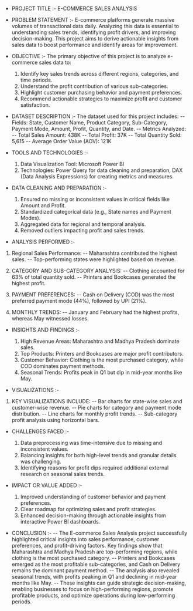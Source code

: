- PROJECT TITLE :-
  E-COMMERCE SALES ANALYSIS    


- PROBLEM STATEMENT :-
  E-commerce platforms generate massive volumes of transactional data daily. Analyzing this data is essential to understanding sales trends, identifying profit drivers, and    improving decision-making. This project aims to derive actionable insights from sales data to boost performance and identify areas for improvement.


- OBJECTIVE :-
  The primary objective of this project is to analyze e-commerce sales data to:
    1) Identify key sales trends across different regions, categories, and time periods.
    2) Understand the profit contribution of various sub-categories.
    3) Highlight customer purchasing behavior and payment preferences.
    4) Recommend actionable strategies to maximize profit and customer satisfaction.


- DATASET DESCRIPTION :-
The dataset used for this project includes:
  -- Fields: State, Customer Name, Product Category, Sub-Category, Payment Mode, Amount, Profit, Quantity, and Date.
  -- Metrics Analyzed:
  -- Total Sales Amount: 438K
  -- Total Profit: 37K
  -- Total Quantity Sold: 5,615
  -- Average Order Value (AOV): 121K
  

- TOOLS AND TECHNOLOGIES :-
  1) Data Visualization Tool: Microsoft Power BI
  2) Technologies: Power Query for data cleaning and preparation, DAX (Data Analysis Expressions) for creating metrics and measures.


- DATA CLEANING AND PREPARATION :-
  1) Ensured no missing or inconsistent values in critical fields like Amount and Profit.
  2) Standardized categorical data (e.g., State names and Payment Modes).
  3) Aggregated data for regional and temporal analysis.
  4) Removed outliers impacting profit and sales trends.


- ANALYSIS PERFORMED :-
 
1) Regional Sales Performance:
  -- Maharashtra contributed the highest sales.
  -- Top-performing states were highlighted based on revenue.

2) CATEGORY AND SUB-CATEGORY ANALYSIS:
  -- Clothing accounted for 63% of total quantity sold.
  -- Printers and Bookcases generated the highest profit.

3) PAYMENT PREFERENCES:
  -- Cash on Delivery (COD) was the most preferred payment mode (44%), followed by UPI (21%).

4) MONTHLY TRENDS:
  -- January and February had the highest profits, whereas May witnessed losses.

   
- INSIGHTS AND FINDINGS :-
  1) High Revenue Areas: Maharashtra and Madhya Pradesh dominate sales.
  2) Top Products: Printers and Bookcases are major profit contributors.
  3) Customer Behavior: Clothing is the most purchased category, while COD dominates payment methods.
  4) Seasonal Trends: Profits peak in Q1 but dip in mid-year months like May.


- VISUALIZATIONS :-
  
1) KEY VISUALIZATIONS INCLUDE:
  -- Bar charts for state-wise sales and customer-wise revenue.
  -- Pie charts for category and payment mode distribution.
  -- Line charts for monthly profit trends.
  -- Sub-category profit analysis using horizontal bars.

   
- CHALLENGES FACED :-
  1) Data preprocessing was time-intensive due to missing and inconsistent values.
  2) Balancing insights for both high-level trends and granular details was challenging.
  3) Identifying reasons for profit dips required additional external research on seasonal sales trends.

   
- IMPACT OR VALUE ADDED :-
  1) Improved understanding of customer behavior and payment preferences.
  2) Clear roadmap for optimizing sales and profit strategies.
  3) Enhanced decision-making through actionable insights from interactive Power BI dashboards.


- CONCLUSION :-
  -- The E-commerce Sales Analysis project successfully highlighted critical insights into sales performance, customer preferences, and profit-driving factors. Key findings 
     show that Maharashtra and Madhya Pradesh are top-performing regions, while clothing is the most purchased category.
  -- Printers and Bookcases emerged as the most profitable sub-categories, and Cash on Delivery remains the dominant payment method.
  -- The analysis also revealed seasonal trends, with profits peaking in Q1 and declining in mid-year months like May.
  -- These insights can guide strategic decision-making, enabling businesses to focus on high-performing regions, promote profitable products, and optimize operations during 
     low-performing periods.
